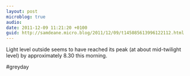 ```yaml
---
layout: post
microblog: true
audio: 
date: 2011-12-09 11:21:20 +0100
guid: http://samdeane.micro.blog/2011/12/09/t145085613996122112.html
---
```

Light level outside seems to have reached its peak (at about mid-twilight level) by approximately 8.30 this morning.

#greyday
